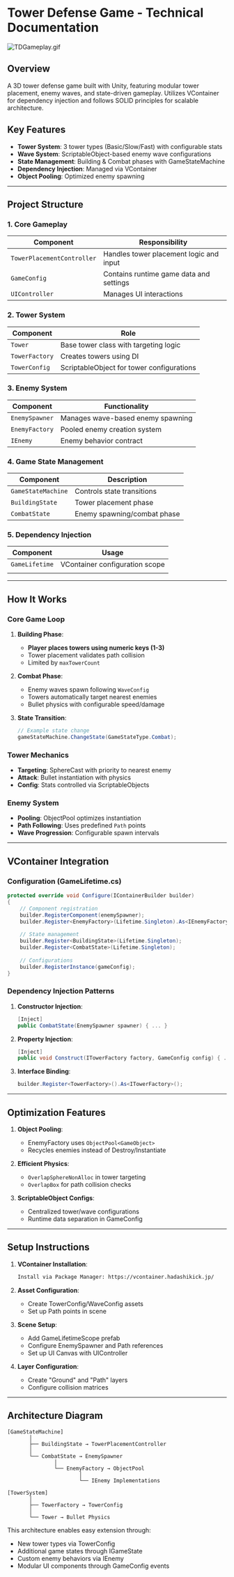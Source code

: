 # Tower Defense Game - Technical Documentation
![TDGameplay.gif](TDGameplay.gif)
## Overview
A 3D tower defense game built with Unity, featuring modular tower placement, enemy waves, and state-driven gameplay. Utilizes VContainer for dependency injection and follows SOLID principles for scalable architecture.
## Key Features
- **Tower System**: 3 tower types (Basic/Slow/Fast) with configurable stats
- **Wave System**: ScriptableObject-based enemy wave configurations
- **State Management**: Building & Combat phases with GameStateMachine
- **Dependency Injection**: Managed via VContainer
- **Object Pooling**: Optimized enemy spawning

---

## Project Structure

### 1. Core Gameplay
| Component               | Responsibility                         |
|-------------------------|----------------------------------------|
| `TowerPlacementController` | Handles tower placement logic and input |
| `GameConfig`            | Contains runtime game data and settings |
| `UIController`          | Manages UI interactions      |

### 2. Tower System
| Component         | Role                                      |
|-------------------|-------------------------------------------|
| `Tower`           | Base tower class with targeting logic     |
| `TowerFactory`    | Creates towers using DI                   |
| `TowerConfig`     | ScriptableObject for tower configurations |

### 3. Enemy System
| Component         | Functionality                             |
|-------------------|-------------------------------------------|
| `EnemySpawner`    | Manages wave-based enemy spawning         |
| `EnemyFactory`    | Pooled enemy creation system              |
| `IEnemy`          | Enemy behavior contract                   |

### 4. Game State Management
| Component          | Description                              |
|--------------------|------------------------------------------|
| `GameStateMachine` | Controls state transitions               |
| `BuildingState`    | Tower placement phase                    |
| `CombatState`      | Enemy spawning/combat phase              |

### 5. Dependency Injection
| Component      | Usage                                    |
|----------------|------------------------------------------|
| `GameLifetime` | VContainer configuration scope           |
           |

---

## How It Works

### Core Game Loop
1. **Building Phase**:
    - **Player places towers using numeric keys (1-3)**
    - Tower placement validates path collision
    - Limited by `maxTowerCount`

2. **Combat Phase**:
    - Enemy waves spawn following `WaveConfig`
    - Towers automatically target nearest enemies
    - Bullet physics with configurable speed/damage

3. **State Transition**:
   ```csharp
   // Example state change
   gameStateMachine.ChangeState(GameStateType.Combat);
   ```

### Tower Mechanics
- **Targeting**: SphereCast with priority to nearest enemy
- **Attack**: Bullet instantiation with physics
- **Config**: Stats controlled via ScriptableObjects

### Enemy System
- **Pooling**: ObjectPool optimizes instantiation
- **Path Following**: Uses predefined `Path` points
- **Wave Progression**: Configurable spawn intervals

---

## VContainer Integration

### Configuration (GameLifetime.cs)
```csharp
protected override void Configure(IContainerBuilder builder)
{
    // Component registration
    builder.RegisterComponent(enemySpawner);
    builder.Register<EnemyFactory>(Lifetime.Singleton).As<IEnemyFactory>();
    
    // State management
    builder.Register<BuildingState>(Lifetime.Singleton);
    builder.Register<CombatState>(Lifetime.Singleton);
    
    // Configurations
    builder.RegisterInstance(gameConfig);
}
```

### Dependency Injection Patterns
1. **Constructor Injection**:
   ```csharp
   [Inject]
   public CombatState(EnemySpawner spawner) { ... }
   ```

2. **Property Injection**:
   ```csharp
   [Inject]
   public void Construct(ITowerFactory factory, GameConfig config) { ... }
   ```

3. **Interface Binding**:
   ```csharp
   builder.Register<TowerFactory>().As<ITowerFactory>();
   ```

---

## Optimization Features

1. **Object Pooling**:
    - EnemyFactory uses `ObjectPool<GameObject>`
    - Recycles enemies instead of Destroy/Instantiate

2. **Efficient Physics**:
    - `OverlapSphereNonAlloc` in tower targeting
    - `OverlapBox` for path collision checks

3. **ScriptableObject Configs**:
    - Centralized tower/wave configurations
    - Runtime data separation in GameConfig

---

## Setup Instructions

1. **VContainer Installation**:
   ```bash
   Install via Package Manager: https://vcontainer.hadashikick.jp/
   ```

2. **Asset Configuration**:
    - Create TowerConfig/WaveConfig assets
    - Set up Path points in scene

3. **Scene Setup**:
    - Add GameLifetimeScope prefab
    - Configure EnemySpawner and Path references
    - Set up UI Canvas with UIController

4. **Layer Configuration**:
    - Create "Ground" and "Path" layers
    - Configure collision matrices

---

## Architecture Diagram

```
[GameStateMachine]
       │
       ├── BuildingState → TowerPlacementController
       │
       └── CombatState → EnemySpawner
               │
               └── EnemyFactory → ObjectPool
                       │
                       └── IEnemy Implementations

[TowerSystem]
       │
       ├── TowerFactory → TowerConfig
       │
       └── Tower → Bullet Physics
```

This architecture enables easy extension through:
- New tower types via TowerConfig
- Additional game states through IGameState
- Custom enemy behaviors via IEnemy
- Modular UI components through GameConfig events

